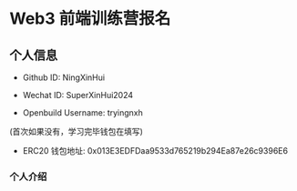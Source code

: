 # Web3 前端训练营报名

## 个人信息

* Github ID: NingXinHui

* Wechat ID: SuperXinHui2024

* Openbuild Username: tryingnxh

(首次如果没有，学习完毕钱包在填写)

* ERC20 钱包地址: 0x013E3EDFDaa9533d765219b294Ea87e26c9396E6

### 个人介绍